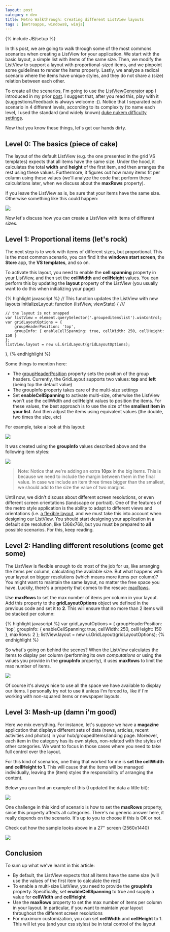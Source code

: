 ```yaml
---
layout: post
category : dev
title: Metro Walkthrough: Creating different ListView layouts
tags : [metroapps, windows8, winjs]
---
```

{% include JB/setup %}

In this post, we are going to walk through some of the most commons scenarios when creating a ListView for your application. We start with the basic layout, a simple list with items of the same size. Then, we modify the ListView to support a layout with proportional-sized items, and we pinpoint some guidelines to render the items properly. Lastly, we analyze a radical scenario where the items have unique styles, and they do not share a (size) relation between each other.

To create all the scenarios, I'm going to use the [ListViewGenerator](https://github.com/nanovazquez/listview-layout-generator) app I introduced in my prior [post](http://nanovazquez.github.com/dev/2012/07/03/playing-with-metro-style-apps-aka-listview-generator/). I suggest that, after you read this, play with it (suggestions/feedback is always welcome :)). Notice that I separated each scenario in 4 different levels, according to its complexity (to name each level, I used the standard (and widely known) [duke nukem difficulty settings](http://dukenukem.wikia.com/wiki/Difficulty). 

Now that you know these things, let's get our hands dirty.

## Level 0: The basics (piece of cake)

The layout of the default ListView (e.g. the one presented in the grid VS templates) expects that all items have the same size. Under the hood, it calculates the total **width** and **height** of the first item, and then arranges the rest using these values. Furthermore, it figures out how many items fit per column using these values (we'll analyze the code that perform these calculations later, when we discuss about the **maxRows** property). 

If you leave the ListView as is, be sure that your items have the same size. Otherwise something like this could happen:

![](https://github.com/nanovazquez/nanovazquez.github.com/raw/master/_posts/metro-walkthrough-creating-different-listview-layouts/default-settings-issue.png)

Now let's discuss how you can create a ListView with items of different sizes.

## Level 1: Proportional items (let's rock)

The next step is to work with items of different sizes, but proportional. This is the most common scenario, you can find it the **windows start screen**, the **Store** app, the **VS templates**, and so on. 

To activate this layout, you need to enable the **cell spanning** property in your ListView, and then set the **cellWidth** and **cellHeight** values. You can perform this by updating the **layout** property of the ListView (you usually want to do this when initializing your page)

{% highlight javascript %}
// This function updates the ListView with new layouts
initializeLayout: function (listView, viewState) {
    /// <param name="listView" value="WinJS.UI.ListView.prototype" />

    // the layout is not snapped
    var listView = element.querySelector('.groupeditemslist').winControl;
    var gridLayoutOptions = {
        groupHeaderPosition: 'top',
        groupInfo: { enableCellSpanning: true, cellWidth: 250, cellHeight: 150 }
    };
    listView.layout = new ui.GridLayout(gridLayoutOptions);
},
{% endhighlight %}

Some things to mention here:

* The [groupHeaderPosition](http://msdn.microsoft.com/en-us/library/windows/apps/br211743.aspx) property sets the position of the group headers. Currently, the GridLayout supports two values: **top** and **left** (being top the default value)
* The groupInfo property takes care of the multi-size settings 
* Set **enableCellSpanning** to activate multi-size, otherwise the ListView won't use the cellWidth and cellHeight values to position the items. For these values, the best approach is to use the size of the **smallest item in your list**. And then adjust the items using equivalent values (the double, two times the size, etc)

For example, take a look at this layout:

![](https://github.com/nanovazquez/nanovazquez.github.com/raw/master/_posts/metro-walkthrough-creating-different-listview-layouts/proportional-sized-items.png)

It was created using the **groupInfo** values described above and the following item styles:

![](https://github.com/nanovazquez/nanovazquez.github.com/raw/master/_posts/metro-walkthrough-creating-different-listview-layouts/proportional-item-styles.png)

> Note: Notice that we're adding an extra **10px** in the big items. This is because we need to include the margin between them in the final value. In case we include an item three times bigger than the smallest, we should add to the size the value of two margins. 

Until now, we didn't discuss about different screen resolutions, or even different screen orientations (landscape or portrait). One of the features of the metro style application is the ability to adapt to different views and orientations (i.e. [a flexible layout](http://msdn.microsoft.com/en-us/library/windows/apps/hh465386.aspx), and we must take this into account when designing our ListView. You should start designing your application in a default size resolution, like 1366x768, but you must be prepared to **all** possible scenarios. For this, keep reading.


## Level 2: Handling different resolutions (come get some)

The ListView is flexible enough to do most of the job for us, like arranging the items per column, calculating the available size. But what happens with your layout on bigger resolutions (which means more items per column)? You might want to maintain the same layout, no matter the free space you have. Luckily, there's a property that comes to the rescue: [maxRows](http://msdn.microsoft.com/en-us/library/windows/apps/br211750.aspx).

Use **maxRows** to set the max number of items per column in your layout. Add this property to the **gridLayoutOptions** object we defined in the previous code and set it to **2**. This will ensure that no more than 2 items will be stacked per column:

{% highlight javascript %}
var gridLayoutOptions = {
    groupHeaderPosition: 'top',
    groupInfo: { enableCellSpanning: true, cellWidth: 250, cellHeight: 150 },
    maxRows: 2
};
listView.layout = new ui.GridLayout(gridLayoutOptions);
{% endhighlight %}

So what's going on behind the scenes? When the ListView calculates the items to display per column (performing its own *computations* or using the values you provide in the **groupInfo** property), it uses **maxRows** to limit the max number of items.

![](https://github.com/nanovazquez/nanovazquez.github.com/raw/master/_posts/metro-walkthrough-creating-different-listview-layouts/max-rows-usage.png)

Of course it's always nice to use all the space we have available to display our items. I personally try not to use it unless I'm forced to, like if I'm working with non-squared items or newspaper layouts.

## Level 3: Mash-up (damn i'm good)

Here we mix everything. For instance, let's suppose we have a **magazine** application that displays different sets of data (news, articles, recent activities and photos) in your hub/groupedItems/landing page. Moreover, each item in the category has its own styles, non-related with the styles of other categories. We want to focus in those cases where you need to take full control over the layout. 

For this kind of scenarios, one thing that worked for me is **set the cellWidth and cellHeight to 1**. This will cause that the items will be managed individually, leaving the (item) styles the responsibility of arranging the content. 

Below you can find an example of this (I updated the data a little bit):

![](https://github.com/nanovazquez/nanovazquez.github.com/raw/master/_posts/metro-walkthrough-creating-different-listview-layouts/random-layout.png)

One challenge in this kind of scenario is how to set the **maxRows** property, since this property affects all categories. There's no generic answer here, it really depends on the scenario. It's up to you to choose if this is OK or not. 

Check out how the sample looks above in a 27'' screen (2560x1440)

![](https://github.com/nanovazquez/nanovazquez.github.com/raw/master/_posts/metro-walkthrough-creating-different-listview-layouts/random-layout-big-screen.png)


## Conclusion

To sum up what we've learnt in this article:

* By default, the ListView expects that all items have the same size (will use the values of the first item to calculate the rest)
* To enable a multi-size ListView, you need to provide the **groupInfo** property. Specifically, set **enableCellSpanning** to true and supply a value for **cellWidth** and **cellHeight**
* Use the **maxRows** property to set the max number of items per column in your layout. In particular, if you want to maintain your layout throughout the different screen resolutions
* For maximum customization, you can set **cellWidth** and **cellHeight** to 1. This will let you (and your css styles) be in total control of the layout